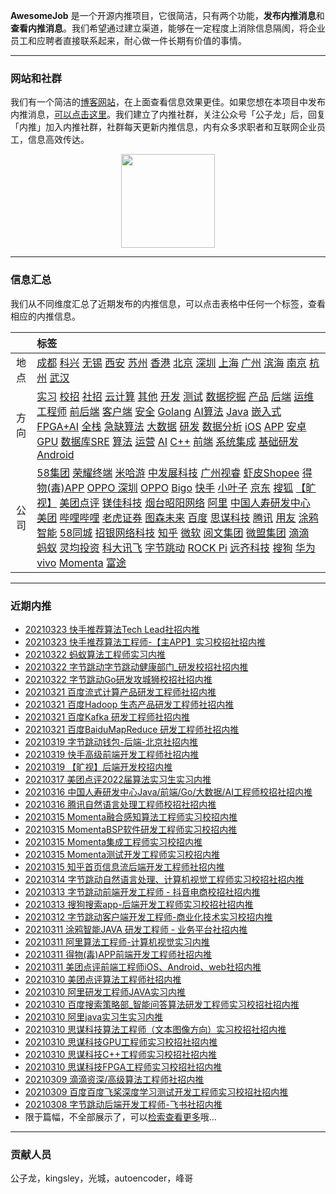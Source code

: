 
 

**AwesomeJob** 是一个开源内推项目，它很简洁，只有两个功能，**发布内推消息**和**查看内推消息**。我们希望通过建立渠道，能够在一定程度上消除信息隔阂，将企业员工和应聘者直接联系起来，耐心做一件长期有价值的事情。

---

### 网站和社群

我们有一个简洁的[博客网站](https://awesomejob.gitee.io/)，在上面查看信息效果更佳。如果您想在本项目中发布内推消息，[可以点击这里](https://wj.qq.com/s2/8043669/40c0)。我们建立了内推社群，关注公众号「公子龙」后，回复「内推」加入内推社群，社群每天更新内推信息，内有众多求职者和互联网企业员工，信息高效传达。

<div align=center><img src="https://img-blog.csdnimg.cn/20210306220847278.jpg?x-oss-process=type_ZmFuZ3poZW5naGVpdGk,shadow_10,text_aHR0cHM6Ly9ibG9nLmNzZG4ubmV0L0RvSmludGlhbg==,size_16,color_FFFFFF,t_70#pic_center" width="150"/></div>


--- 
### 信息汇总

我们从不同维度汇总了近期发布的内推信息，可以点击表格中任何一个标签，查看相应的内推信息。

||标签|
|:---:|:---|
|地点|[成都](https://awesomejob.gitee.io/tags/成都)  [科兴](https://awesomejob.gitee.io/tags/科兴)  [无锡](https://awesomejob.gitee.io/tags/无锡)  [西安](https://awesomejob.gitee.io/tags/西安)  [苏州](https://awesomejob.gitee.io/tags/苏州)  [香港](https://awesomejob.gitee.io/tags/香港)  [北京](https://awesomejob.gitee.io/tags/北京)  [深圳](https://awesomejob.gitee.io/tags/深圳)  [上海](https://awesomejob.gitee.io/tags/上海)  [广州](https://awesomejob.gitee.io/tags/广州)  [滨海](https://awesomejob.gitee.io/tags/滨海)  [南京](https://awesomejob.gitee.io/tags/南京)  [杭州](https://awesomejob.gitee.io/tags/杭州)  [武汉](https://awesomejob.gitee.io/tags/武汉)|
|方向|[实习](https://awesomejob.gitee.io/series/实习)  [校招](https://awesomejob.gitee.io/series/校招)  [社招](https://awesomejob.gitee.io/series/社招)	[云计算](https://awesomejob.gitee.io/categories/云计算)  [其他](https://awesomejob.gitee.io/categories/其他)  [开发](https://awesomejob.gitee.io/categories/开发)  [测试](https://awesomejob.gitee.io/categories/测试)  [数据挖掘](https://awesomejob.gitee.io/categories/数据挖掘)  [产品](https://awesomejob.gitee.io/categories/产品)  [后端](https://awesomejob.gitee.io/categories/后端)  [运维工程师](https://awesomejob.gitee.io/categories/运维工程师)  [前后端](https://awesomejob.gitee.io/categories/前后端)  [客户端](https://awesomejob.gitee.io/categories/客户端)  [安全](https://awesomejob.gitee.io/categories/安全)  [Golang](https://awesomejob.gitee.io/categories/golang)  [AI算法](https://awesomejob.gitee.io/categories/ai算法)  [Java](https://awesomejob.gitee.io/categories/java)  [嵌入式](https://awesomejob.gitee.io/categories/嵌入式)  [FPGA+AI](https://awesomejob.gitee.io/categories/fpga+ai)  [全栈](https://awesomejob.gitee.io/categories/全栈)  [急缺算法](https://awesomejob.gitee.io/categories/急缺算法)  [大数据](https://awesomejob.gitee.io/categories/大数据)  [研发](https://awesomejob.gitee.io/categories/研发)  [数据分析](https://awesomejob.gitee.io/categories/数据分析)  [iOS](https://awesomejob.gitee.io/categories/ios)  [APP](https://awesomejob.gitee.io/categories/app)  [安卓](https://awesomejob.gitee.io/categories/安卓)  [GPU](https://awesomejob.gitee.io/categories/gpu)  [数据库SRE](https://awesomejob.gitee.io/categories/数据库sre)  [算法](https://awesomejob.gitee.io/categories/算法)  [运营](https://awesomejob.gitee.io/categories/运营)  [AI](https://awesomejob.gitee.io/categories/ai)  [C++](https://awesomejob.gitee.io/categories/c++)  [前端](https://awesomejob.gitee.io/categories/前端)  [系统集成](https://awesomejob.gitee.io/categories/系统集成)  [基础研发](https://awesomejob.gitee.io/categories/基础研发)  [Android](https://awesomejob.gitee.io/categories/android)|
|公司|[58集团](https://awesomejob.gitee.io/tags/58集团)  [荣耀终端](https://awesomejob.gitee.io/tags/荣耀终端)  [米哈游](https://awesomejob.gitee.io/tags/米哈游)  [中发展科技](https://awesomejob.gitee.io/tags/中发展科技)  [广州视睿](https://awesomejob.gitee.io/tags/广州视睿)  [虾皮Shopee](https://awesomejob.gitee.io/tags/虾皮shopee)  [得物(毒)APP](https://awesomejob.gitee.io/tags/得物(毒)app)  [OPPO 深圳](https://awesomejob.gitee.io/tags/oppo-深圳)  [OPPO](https://awesomejob.gitee.io/tags/oppo)  [Bigo](https://awesomejob.gitee.io/tags/bigo)  [快手](https://awesomejob.gitee.io/tags/快手)  [小叶子](https://awesomejob.gitee.io/tags/小叶子)  [京东](https://awesomejob.gitee.io/tags/京东)  [搜狐](https://awesomejob.gitee.io/tags/搜狐)  [【旷视】](https://awesomejob.gitee.io/tags/【旷视】)  [美团点评](https://awesomejob.gitee.io/tags/美团点评)  [镁佳科技](https://awesomejob.gitee.io/tags/镁佳科技)  [烟台昭阳网络](https://awesomejob.gitee.io/tags/烟台昭阳网络)  [阿里](https://awesomejob.gitee.io/tags/阿里)  [中国人寿研发中心](https://awesomejob.gitee.io/tags/中国人寿研发中心)  [美团](https://awesomejob.gitee.io/tags/美团)  [哔哩哔哩](https://awesomejob.gitee.io/tags/哔哩哔哩)  [老虎证券](https://awesomejob.gitee.io/tags/老虎证券)  [图森未来](https://awesomejob.gitee.io/tags/图森未来)  [百度](https://awesomejob.gitee.io/tags/百度)  [思谋科技](https://awesomejob.gitee.io/tags/思谋科技)  [腾讯](https://awesomejob.gitee.io/tags/腾讯)  [用友](https://awesomejob.gitee.io/tags/用友)  [涂鸦智能](https://awesomejob.gitee.io/tags/涂鸦智能)  [58同城](https://awesomejob.gitee.io/tags/58同城)  [招银网络科技](https://awesomejob.gitee.io/tags/招银网络科技)  [知乎](https://awesomejob.gitee.io/tags/知乎)  [微软](https://awesomejob.gitee.io/tags/微软)  [阅文集团](https://awesomejob.gitee.io/tags/阅文集团)  [微盟集团](https://awesomejob.gitee.io/tags/微盟集团)  [滴滴](https://awesomejob.gitee.io/tags/滴滴)  [蚂蚁](https://awesomejob.gitee.io/tags/蚂蚁)  [灵均投资](https://awesomejob.gitee.io/tags/灵均投资)  [科大讯飞](https://awesomejob.gitee.io/tags/科大讯飞)  [字节跳动](https://awesomejob.gitee.io/tags/字节跳动)  [ROCK Pi](https://awesomejob.gitee.io/tags/rock-pi)  [远齐科技](https://awesomejob.gitee.io/tags/远齐科技)  [搜狗](https://awesomejob.gitee.io/tags/搜狗)  [华为](https://awesomejob.gitee.io/tags/华为)  [vivo](https://awesomejob.gitee.io/tags/vivo)  [Momenta](https://awesomejob.gitee.io/tags/momenta)  [富途](https://awesomejob.gitee.io/tags/富途)|
--- 

### 近期内推 
- [20210323  快手推荐算法Tech Lead社招内推](https://awesomejob.gitee.io/posts/jobs/job_143)
- [20210323  快手推荐算法工程师-【主APP】实习校招社招内推](https://awesomejob.gitee.io/posts/jobs/job_142)
- [20210322  蚂蚁算法工程师实习内推](https://awesomejob.gitee.io/posts/jobs/job_141)
- [20210322  字节跳动字节跳动健康部门_研发校招社招内推](https://awesomejob.gitee.io/posts/jobs/job_140)
- [20210322  字节跳动Go研发攻城狮校招社招内推](https://awesomejob.gitee.io/posts/jobs/job_139)
- [20210321  百度流式计算产品研发工程师社招内推](https://awesomejob.gitee.io/posts/jobs/job_138)
- [20210321  百度Hadoop 生态产品研发工程师社招内推](https://awesomejob.gitee.io/posts/jobs/job_137)
- [20210321  百度Kafka 研发工程师社招内推](https://awesomejob.gitee.io/posts/jobs/job_136)
- [20210321  百度BaiduMapReduce 研发工程师社招内推](https://awesomejob.gitee.io/posts/jobs/job_135)
- [20210319  字节跳动钱包-后端-北京社招内推](https://awesomejob.gitee.io/posts/jobs/job_134)
- [20210319  快手高级前端开发工程师社招内推](https://awesomejob.gitee.io/posts/jobs/job_133)
- [20210319  【旷视】后端开发校招内推](https://awesomejob.gitee.io/posts/jobs/job_132)
- [20210317  美团点评2022届算法实习生实习内推](https://awesomejob.gitee.io/posts/jobs/job_131)
- [20210316  中国人寿研发中心Java/前端/Go/大数据/AI工程师校招社招内推](https://awesomejob.gitee.io/posts/jobs/job_130)
- [20210316  腾讯自然语言处理工程师校招社招内推](https://awesomejob.gitee.io/posts/jobs/job_129)
- [20210315  Momenta融合感知算法工程师实习校招内推](https://awesomejob.gitee.io/posts/jobs/job_128)
- [20210315  MomentaBSP软件研发工程师实习校招内推](https://awesomejob.gitee.io/posts/jobs/job_127)
- [20210315  Momenta集成工程师实习校招内推](https://awesomejob.gitee.io/posts/jobs/job_126)
- [20210315  Momenta测试开发工程师实习校招内推](https://awesomejob.gitee.io/posts/jobs/job_125)
- [20210315  知乎首页信息流后端开发工程师社招内推](https://awesomejob.gitee.io/posts/jobs/job_124)
- [20210314  字节跳动自然语言处理、计算机视觉工程师实习校招社招内推](https://awesomejob.gitee.io/posts/jobs/job_123)
- [20210313  字节跳动前端开发工程师 - 抖音电商校招社招内推](https://awesomejob.gitee.io/posts/jobs/job_122)
- [20210313  搜狗搜索app-后端开发工程师实习校招社招内推](https://awesomejob.gitee.io/posts/jobs/job_121)
- [20210312  字节跳动客户端开发工程师-商业化技术实习校招内推](https://awesomejob.gitee.io/posts/jobs/job_120)
- [20210311  涂鸦智能JAVA 研发工程师 - 业务平台社招内推](https://awesomejob.gitee.io/posts/jobs/job_119)
- [20210311  阿里算法工程师-计算机视觉实习内推](https://awesomejob.gitee.io/posts/jobs/job_118)
- [20210311  得物(毒)APP前端开发工程师社招内推](https://awesomejob.gitee.io/posts/jobs/job_117)
- [20210311  美团点评前端工程师iOS、Android、web社招内推](https://awesomejob.gitee.io/posts/jobs/job_116)
- [20210310  美团点评算法工程师社招内推](https://awesomejob.gitee.io/posts/jobs/job_115)
- [20210310  阿里研发工程师JAVA实习内推](https://awesomejob.gitee.io/posts/jobs/job_114)
- [20210310  百度搜索策略部_智能问答算法研发工程师实习校招社招内推](https://awesomejob.gitee.io/posts/jobs/job_113)
- [20210310  阿里java实习生实习内推](https://awesomejob.gitee.io/posts/jobs/job_112)
- [20210310  思谋科技算法工程师（文本图像方向）实习校招社招内推](https://awesomejob.gitee.io/posts/jobs/job_111)
- [20210310  思谋科技GPU工程师实习校招社招内推](https://awesomejob.gitee.io/posts/jobs/job_110)
- [20210310  思谋科技C++工程师实习校招社招内推](https://awesomejob.gitee.io/posts/jobs/job_109)
- [20210310  思谋科技FPGA工程师实习校招社招内推](https://awesomejob.gitee.io/posts/jobs/job_108)
- [20210309  滴滴资深/高级算法工程师社招内推](https://awesomejob.gitee.io/posts/jobs/job_107)
- [20210309  百度百度飞桨深度学习测试开发工程师实习校招社招内推](https://awesomejob.gitee.io/posts/jobs/job_106)
- [20210308  字节跳动后端开发工程师-飞书社招内推](https://awesomejob.gitee.io/posts/jobs/job_105)
- 限于篇幅，不全部展示了，可以[检索查看更多](https://awesomejob.gitee.io/)哦...
--- 
### 贡献人员
公子龙，kingsley，光城，autoencoder，峰哥